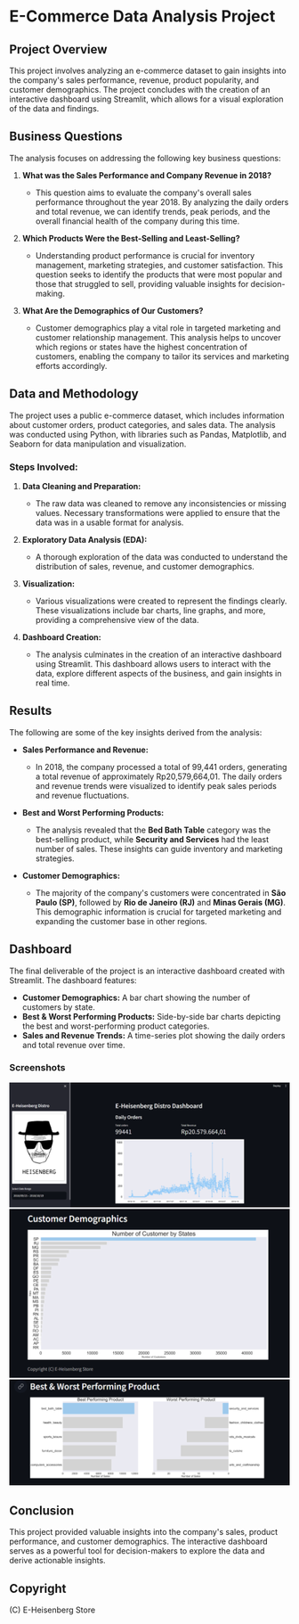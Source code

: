 # E-Commerce Data Analysis Project

## Project Overview

This project involves analyzing an e-commerce dataset to gain insights into the company's sales performance, revenue, product popularity, and customer demographics. The project concludes with the creation of an interactive dashboard using Streamlit, which allows for a visual exploration of the data and findings.

## Business Questions

The analysis focuses on addressing the following key business questions:

1. **What was the Sales Performance and Company Revenue in 2018?**
   - This question aims to evaluate the company's overall sales performance throughout the year 2018. By analyzing the daily orders and total revenue, we can identify trends, peak periods, and the overall financial health of the company during this time.

2. **Which Products Were the Best-Selling and Least-Selling?**
   - Understanding product performance is crucial for inventory management, marketing strategies, and customer satisfaction. This question seeks to identify the products that were most popular and those that struggled to sell, providing valuable insights for decision-making.

3. **What Are the Demographics of Our Customers?**
   - Customer demographics play a vital role in targeted marketing and customer relationship management. This analysis helps to uncover which regions or states have the highest concentration of customers, enabling the company to tailor its services and marketing efforts accordingly.

## Data and Methodology

The project uses a public e-commerce dataset, which includes information about customer orders, product categories, and sales data. The analysis was conducted using Python, with libraries such as Pandas, Matplotlib, and Seaborn for data manipulation and visualization.

### Steps Involved:

1. **Data Cleaning and Preparation:**
   - The raw data was cleaned to remove any inconsistencies or missing values. Necessary transformations were applied to ensure that the data was in a usable format for analysis.

2. **Exploratory Data Analysis (EDA):**
   - A thorough exploration of the data was conducted to understand the distribution of sales, revenue, and customer demographics.

3. **Visualization:**
   - Various visualizations were created to represent the findings clearly. These visualizations include bar charts, line graphs, and more, providing a comprehensive view of the data.

4. **Dashboard Creation:**
   - The analysis culminates in the creation of an interactive dashboard using Streamlit. This dashboard allows users to interact with the data, explore different aspects of the business, and gain insights in real time.

## Results

The following are some of the key insights derived from the analysis:

- **Sales Performance and Revenue:**
  - In 2018, the company processed a total of 99,441 orders, generating a total revenue of approximately Rp20,579,664,01. The daily orders and revenue trends were visualized to identify peak sales periods and revenue fluctuations.

- **Best and Worst Performing Products:**
  - The analysis revealed that the **Bed Bath Table** category was the best-selling product, while **Security and Services** had the least number of sales. These insights can guide inventory and marketing strategies.

- **Customer Demographics:**
  - The majority of the company's customers were concentrated in **São Paulo (SP)**, followed by **Rio de Janeiro (RJ)** and **Minas Gerais (MG)**. This demographic information is crucial for targeted marketing and expanding the customer base in other regions.

## Dashboard

The final deliverable of the project is an interactive dashboard created with Streamlit. The dashboard features:

- **Customer Demographics:** A bar chart showing the number of customers by state.
- **Best & Worst Performing Products:** Side-by-side bar charts depicting the best and worst-performing product categories.
- **Sales and Revenue Trends:** A time-series plot showing the daily orders and total revenue over time.

### Screenshots

![Sales and Revenue Dashboard](./images/page.png)
![Customer Demographics](./images/customerdemo.png)
![Best & Worst Performing Products](./images/bestandworst.png)

## Conclusion

This project provided valuable insights into the company's sales, product performance, and customer demographics. The interactive dashboard serves as a powerful tool for decision-makers to explore the data and derive actionable insights.

## Copyright

(C) E-Heisenberg Store


